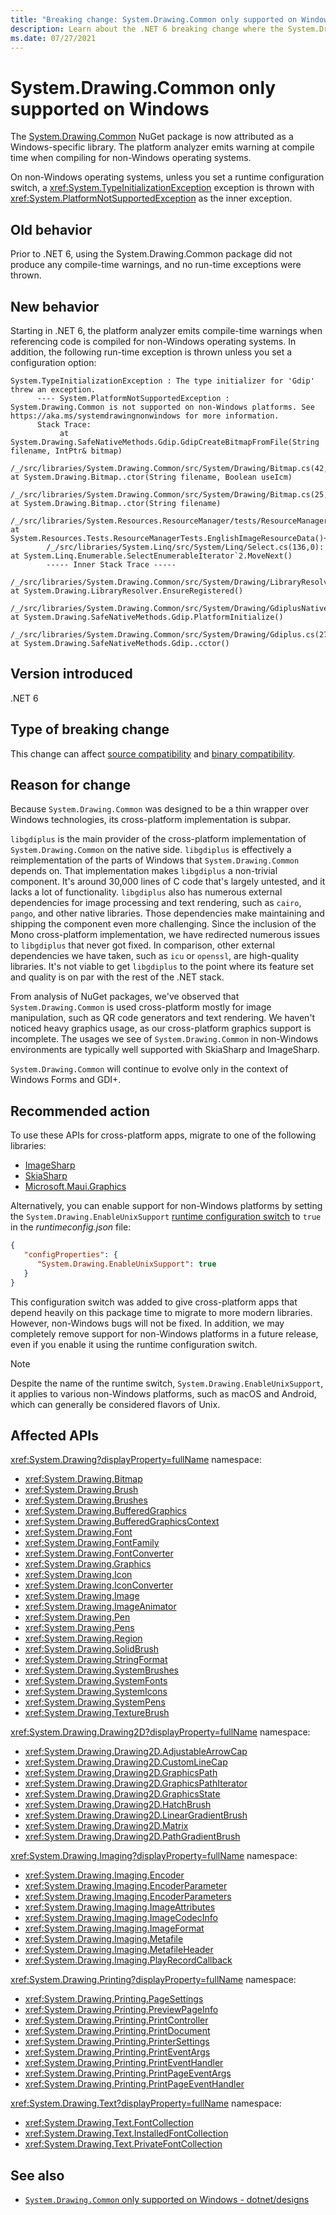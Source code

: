 ```yaml
---
title: "Breaking change: System.Drawing.Common only supported on Windows"
description: Learn about the .NET 6 breaking change where the System.Drawing.Common package is no longer support on non-Windows operating systems.
ms.date: 07/27/2021
---
```

# System.Drawing.Common only supported on Windows

The [System.Drawing.Common](https://www.nuget.org/packages/System.Drawing.Common/) NuGet package is now attributed as a Windows-specific library. The platform analyzer emits warning at compile time when compiling for non-Windows operating systems.

On non-Windows operating systems, unless you set a runtime configuration switch, a <xref:System.TypeInitializationException> exception is thrown with <xref:System.PlatformNotSupportedException> as the inner exception.

## Old behavior

Prior to .NET 6, using the System.Drawing.Common package did not produce any compile-time warnings, and no run-time exceptions were thrown.

## New behavior

Starting in .NET 6, the platform analyzer emits compile-time warnings when referencing code is compiled for non-Windows operating systems. In addition, the following run-time exception is thrown unless you set a configuration option:

```
System.TypeInitializationException : The type initializer for 'Gdip' threw an exception.
      ---- System.PlatformNotSupportedException : System.Drawing.Common is not supported on non-Windows platforms. See https://aka.ms/systemdrawingnonwindows for more information.
      Stack Trace:
           at System.Drawing.SafeNativeMethods.Gdip.GdipCreateBitmapFromFile(String filename, IntPtr& bitmap)
        /_/src/libraries/System.Drawing.Common/src/System/Drawing/Bitmap.cs(42,0): at System.Drawing.Bitmap..ctor(String filename, Boolean useIcm)
        /_/src/libraries/System.Drawing.Common/src/System/Drawing/Bitmap.cs(25,0): at System.Drawing.Bitmap..ctor(String filename)
        /_/src/libraries/System.Resources.ResourceManager/tests/ResourceManagerTests.cs(270,0): at System.Resources.Tests.ResourceManagerTests.EnglishImageResourceData()+MoveNext()
        /_/src/libraries/System.Linq/src/System/Linq/Select.cs(136,0): at System.Linq.Enumerable.SelectEnumerableIterator`2.MoveNext()
        ----- Inner Stack Trace -----
        /_/src/libraries/System.Drawing.Common/src/System/Drawing/LibraryResolver.cs(31,0): at System.Drawing.LibraryResolver.EnsureRegistered()
        /_/src/libraries/System.Drawing.Common/src/System/Drawing/GdiplusNative.Unix.cs(65,0): at System.Drawing.SafeNativeMethods.Gdip.PlatformInitialize()
        /_/src/libraries/System.Drawing.Common/src/System/Drawing/Gdiplus.cs(27,0): at System.Drawing.SafeNativeMethods.Gdip..cctor()
```

## Version introduced

.NET 6

## Type of breaking change

This change can affect [source compatibility](../../categories.md#source-compatibility) and [binary compatibility](../../categories.md#binary-compatibility).

## Reason for change

Because `System.Drawing.Common` was designed to be a thin wrapper over Windows technologies, its cross-platform implementation is subpar.

`libgdiplus` is the main provider of the cross-platform implementation of `System.Drawing.Common` on the native side. `libgdiplus` is effectively a reimplementation of the parts of Windows that `System.Drawing.Common` depends on. That implementation makes `libgdiplus` a non-trivial component. It's around 30,000 lines of C code that's largely untested, and it lacks a lot of functionality. `libgdiplus` also has numerous external dependencies for image processing and text rendering, such as `cairo`, `pango`, and other native libraries. Those dependencies make maintaining and shipping the component even more challenging. Since the inclusion of the Mono cross-platform implementation, we have redirected numerous issues to `libgdiplus` that never got fixed. In comparison, other external dependencies we have taken, such as `icu` or `openssl`, are high-quality libraries. It's not viable to get `libgdiplus` to the point where its feature set and quality is on par with the rest of the .NET stack.

From analysis of NuGet packages, we've observed that `System.Drawing.Common` is used cross-platform mostly for image manipulation, such as QR code generators and text rendering. We haven't noticed heavy graphics usage, as our cross-platform graphics support is incomplete. The usages we see of `System.Drawing.Common` in non-Windows environments are typically well supported with SkiaSharp and ImageSharp.

`System.Drawing.Common` will continue to evolve only in the context of Windows Forms and GDI+.

## Recommended action

To use these APIs for cross-platform apps, migrate to one of the following libraries:

- [ImageSharp](https://github.com/SixLabors/ImageSharp)
- [SkiaSharp](https://github.com/mono/SkiaSharp)
- [Microsoft.Maui.Graphics](https://github.com/dotnet/Microsoft.Maui.Graphics)

Alternatively, you can enable support for non-Windows platforms by setting the `System.Drawing.EnableUnixSupport` [runtime configuration switch](../../../run-time-config/index.md) to `true` in the *runtimeconfig.json* file:

```json
{
   "configProperties": {
      "System.Drawing.EnableUnixSupport": true
   }
}
```

This configuration switch was added to give cross-platform apps that depend heavily on this package time to migrate to more modern libraries. However, non-Windows bugs will not be fixed. In addition, we may completely remove support for non-Windows platforms in a future release, even if you enable it using the runtime configuration switch.

> [!NOTE]
> Despite the name of the runtime switch, `System.Drawing.EnableUnixSupport`, it applies to various non-Windows platforms, such as macOS and Android, which can generally be considered flavors of Unix.

## Affected APIs

<xref:System.Drawing?displayProperty=fullName> namespace:

- <xref:System.Drawing.Bitmap>
- <xref:System.Drawing.Brush>
- <xref:System.Drawing.Brushes>
- <xref:System.Drawing.BufferedGraphics>
- <xref:System.Drawing.BufferedGraphicsContext>
- <xref:System.Drawing.Font>
- <xref:System.Drawing.FontFamily>
- <xref:System.Drawing.FontConverter>
- <xref:System.Drawing.Graphics>
- <xref:System.Drawing.Icon>
- <xref:System.Drawing.IconConverter>
- <xref:System.Drawing.Image>
- <xref:System.Drawing.ImageAnimator>
- <xref:System.Drawing.Pen>
- <xref:System.Drawing.Pens>
- <xref:System.Drawing.Region>
- <xref:System.Drawing.SolidBrush>
- <xref:System.Drawing.StringFormat>
- <xref:System.Drawing.SystemBrushes>
- <xref:System.Drawing.SystemFonts>
- <xref:System.Drawing.SystemIcons>
- <xref:System.Drawing.SystemPens>
- <xref:System.Drawing.TextureBrush>

<xref:System.Drawing.Drawing2D?displayProperty=fullName> namespace:

- <xref:System.Drawing.Drawing2D.AdjustableArrowCap>
- <xref:System.Drawing.Drawing2D.CustomLineCap>
- <xref:System.Drawing.Drawing2D.GraphicsPath>
- <xref:System.Drawing.Drawing2D.GraphicsPathIterator>
- <xref:System.Drawing.Drawing2D.GraphicsState>
- <xref:System.Drawing.Drawing2D.HatchBrush>
- <xref:System.Drawing.Drawing2D.LinearGradientBrush>
- <xref:System.Drawing.Drawing2D.Matrix>
- <xref:System.Drawing.Drawing2D.PathGradientBrush>

<xref:System.Drawing.Imaging?displayProperty=fullName> namespace:

- <xref:System.Drawing.Imaging.Encoder>
- <xref:System.Drawing.Imaging.EncoderParameter>
- <xref:System.Drawing.Imaging.EncoderParameters>
- <xref:System.Drawing.Imaging.ImageAttributes>
- <xref:System.Drawing.Imaging.ImageCodecInfo>
- <xref:System.Drawing.Imaging.ImageFormat>
- <xref:System.Drawing.Imaging.Metafile>
- <xref:System.Drawing.Imaging.MetafileHeader>
- <xref:System.Drawing.Imaging.PlayRecordCallback>

<xref:System.Drawing.Printing?displayProperty=fullName> namespace:

- <xref:System.Drawing.Printing.PageSettings>
- <xref:System.Drawing.Printing.PreviewPageInfo>
- <xref:System.Drawing.Printing.PrintController>
- <xref:System.Drawing.Printing.PrintDocument>
- <xref:System.Drawing.Printing.PrinterSettings>
- <xref:System.Drawing.Printing.PrintEventArgs>
- <xref:System.Drawing.Printing.PrintEventHandler>
- <xref:System.Drawing.Printing.PrintPageEventArgs>
- <xref:System.Drawing.Printing.PrintPageEventHandler>

<xref:System.Drawing.Text?displayProperty=fullName> namespace:

- <xref:System.Drawing.Text.FontCollection>
- <xref:System.Drawing.Text.InstalledFontCollection>
- <xref:System.Drawing.Text.PrivateFontCollection>

## See also

- [`System.Drawing.Common` only supported on Windows - dotnet/designs](https://github.com/dotnet/designs/blob/main/accepted/2021/system-drawing-win-only/system-drawing-win-only.md)

